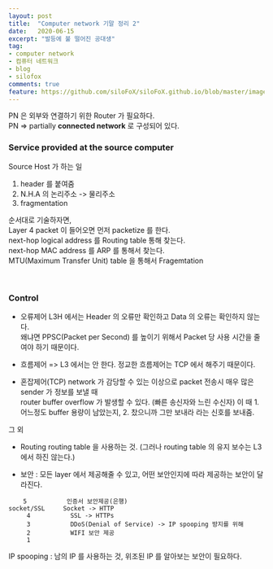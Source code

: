 ```yaml
---
layout: post
title:  "Computer network 기말 정리 2"
date:   2020-06-15
excerpt: "발등에 불 떨어진 공대생"
tag:
- computer network
- 컴퓨터 네트워크
- blog
- silofox
comments: true
feature: https://github.com/siloFoX/siloFoX.github.io/blob/master/images/computer-architecture/computer-architecture-feature.jpg?raw=true
---
```


PN 은 외부와 연결하기 위한 Router 가 필요하다.<br>
PN => partially <b>connected network</b> 로 구성되어 있다.

### Service provided at the source computer

Source Host 가 하는 일
1. header 를 붙여줌
2. N.H.A 의 논리주소 -> 물리주소
3. fragmentation

순서대로 기술하자면,<br>
Layer 4 packet 이 들어오면 먼저 packetize 를 한다.<br>
next-hop logical address 를 Routing table 통해 찾는다.<br>
next-hop MAC address 를 ARP 를 통해서 찾는다.<br>
MTU(Maximum Transfer Unit) table 을 통해서 Fragemtation

<br>

### Control

* 오류제어 
L3H 에서는 Header 의 오류만 확인하고 Data 의 오류는 확인하지 않는다.<br>
왜냐면 PPSC(Packet per Second) 를 높이기 위해서 Packet 당 사용 시간을 줄여야 하기 때문이다.

* 흐름제어
=> L3 에서는 안 한다. 정교한 흐름제어는 TCP 에서 해주기 때문이다.

* 혼잡제어(TCP)
network 가 감당할 수 있는 이상으로 packet 전송시 매우 많은 sender 가 정보를 보낼 때 <br>
router buffer overflow 가 발생할 수 있다. (빠른 송신자와 느린 수신자)
이 때 1. 어느정도 buffer 용량이 남았는지, 2. 찼으니까 그만 보내라 라는 신호를 보내줌.

그 외

* Routing
routing table 을 사용하는 것. (그러나 routing table 의 유지 보수는 L3 에서 하진 않는다.)

* 보안 : 모든 layer 에서 제공해줄 수 있고, 어떤 보안인지에 따라 제공하는 보안이 달라진다.
```
    5           인증서 보안제공(은행)
socket/SSL     Socket -> HTTP
     4           SSL -> HTTPs
     3           DDoS(Denial of Service) -> IP spooping 방지를 위해 
     2           WIFI 보안 제공
     1
```
IP spooping : 남의 IP 를 사용하는 것, 위조된 IP 를 알아보는 보안이 필요하다.